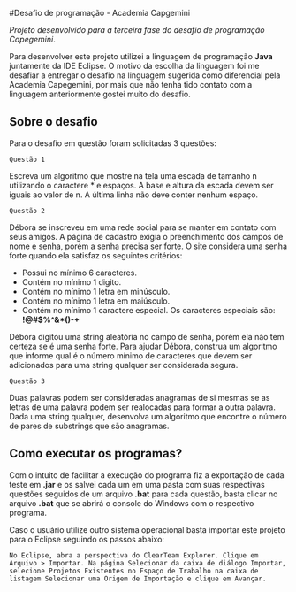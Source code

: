 #Desafio de programação - Academia Capgemini


_Projeto desenvolvido para a terceira fase do desafio de programação Capegemini_.

Para desenvolver este projeto utilizei a linguagem de programação **Java** juntamente da IDE Eclipse.
O motivo da escolha da linguagem foi me desafiar a entregar o desafio na linguagem sugerida como diferencial pela Academia Capegemini, por mais que não tenha tido contato com a linguagem anteriormente gostei muito do desafio.

## Sobre o desafio

Para o desafio em questão foram solicitadas 3 questões:

```Questão 1```

Escreva um algoritmo que mostre na tela uma escada de tamanho n utilizando o caractere * e espaços. A base e altura da escada devem ser iguais ao valor de n. A última linha não deve conter nenhum espaço.

```Questão 2```

Débora se inscreveu em uma rede social para se manter em contato com seus amigos. A página de cadastro exigia o preenchimento dos campos de nome e senha, porém a senha precisa ser forte. O site considera uma senha forte quando ela satisfaz os seguintes critérios:

- Possui no mínimo 6 caracteres.
- Contém no mínimo 1 digito.
- Contém no mínimo 1 letra em minúsculo.
- Contém no mínimo 1 letra em maiúsculo.
- Contém no mínimo 1 caractere especial. Os caracteres especiais são: **!@#$%^&*()-+**

Débora digitou uma string aleatória no campo de senha, porém ela não tem certeza se é uma senha forte. Para ajudar Débora, construa um algoritmo que informe qual é o número mínimo de caracteres que devem ser adicionados para uma string qualquer ser considerada segura.

```Questão 3```

Duas palavras podem ser consideradas anagramas de si mesmas se as letras de uma palavra podem ser realocadas para formar a outra palavra. Dada uma string qualquer, desenvolva um algoritmo que encontre o número de pares de substrings que são anagramas.

## Como executar os programas?

Com o intuito de facilitar a execução do programa fiz a exportação de cada teste em **.jar** e os salvei cada um em uma pasta com suas respectivas questões seguidos de um arquivo **.bat** para cada questão, basta clicar no arquivo **.bat** que se abrirá o console do Windows com o respectivo programa.

Caso o usuário utilize outro sistema operacional basta importar este projeto para o Eclipse seguindo os passos abaixo:

``No Eclipse, abra a perspectiva do ClearTeam Explorer. Clique em Arquivo > Importar. Na página Selecionar da caixa de diálogo Importar, selecione Projetos Existentes no Espaço de Trabalho na caixa de listagem Selecionar uma Origem de Importação e clique em Avançar.``

